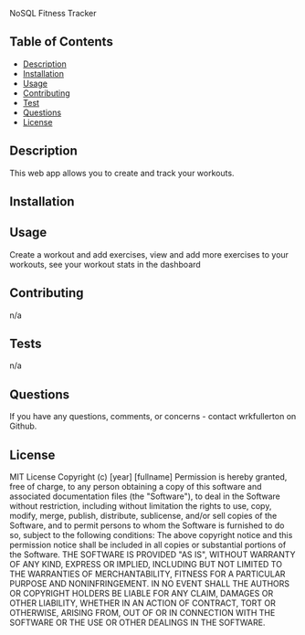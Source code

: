 
NoSQL Fitness Tracker

## Table of Contents
  * [Description](#description)
  * [Installation](#install)
  * [Usage](#usage)
  * [Contributing](#contributing)
  * [Test](#test)
  * [Questions](#questions)
  * [License](#license)
  
  ## Description
  This web app allows you to create and track your workouts.

  ## Installation
  
 
  ## Usage
  Create a workout and add exercises, view and add more exercises to your workouts, see your workout stats in the dashboard
  
  ## Contributing
  n/a
  
  ## Tests
  n/a

  ## Questions
  If you have any questions, comments, or concerns - contact wrkfullerton on Github.
  
  ## License
  MIT License
Copyright (c) [year] [fullname]
Permission is hereby granted, free of charge, to any person obtaining a copy
of this software and associated documentation files (the "Software"), to deal
in the Software without restriction, including without limitation the rights
to use, copy, modify, merge, publish, distribute, sublicense, and/or sell
copies of the Software, and to permit persons to whom the Software is
furnished to do so, subject to the following conditions:
The above copyright notice and this permission notice shall be included in all
copies or substantial portions of the Software.
THE SOFTWARE IS PROVIDED "AS IS", WITHOUT WARRANTY OF ANY KIND, EXPRESS OR
IMPLIED, INCLUDING BUT NOT LIMITED TO THE WARRANTIES OF MERCHANTABILITY,
FITNESS FOR A PARTICULAR PURPOSE AND NONINFRINGEMENT. IN NO EVENT SHALL THE
AUTHORS OR COPYRIGHT HOLDERS BE LIABLE FOR ANY CLAIM, DAMAGES OR OTHER
LIABILITY, WHETHER IN AN ACTION OF CONTRACT, TORT OR OTHERWISE, ARISING FROM,
OUT OF OR IN CONNECTION WITH THE SOFTWARE OR THE USE OR OTHER DEALINGS IN THE
SOFTWARE.

